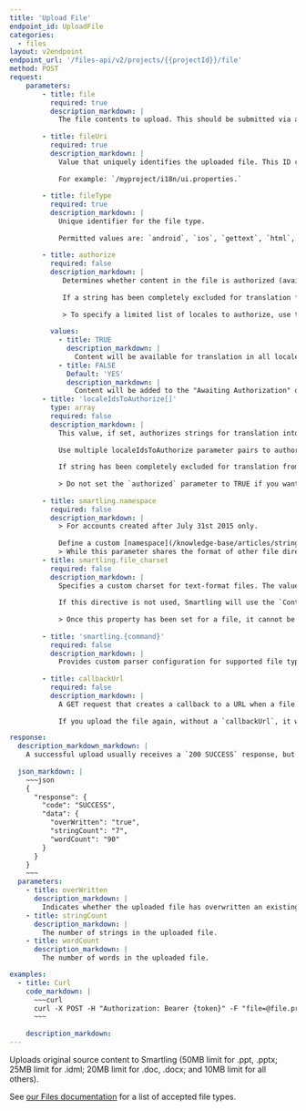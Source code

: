 ```yaml
---
title: 'Upload File'
endpoint_id: UploadFile
categories:
  - files
layout: v2endpoint
endpoint_url: '/files-api/v2/projects/{{projectId}}/file'
method: POST 
request:
    parameters:
        - title: file
          required: true
          description_markdown: |
            The file contents to upload. This should be submitted via a multipart/form-data POST request.
      
        - title: fileUri
          required: true
          description_markdown: |
            Value that uniquely identifies the uploaded file. This ID can be used to request the file back. We recommend you use file path + file name, similar to how version control systems identify the file. 
            
            For example: `/myproject/i18n/ui.properties.`
            
        - title: fileType
          required: true
          description_markdown: |
            Unique identifier for the file type. 
            
            Permitted values are: `android`, `ios`, `gettext`, `html`, `javaProperties`, `yaml`, `xliff`, `xml`, `json`, `docx`, `pptx`, `xlsx`, `idml`, `qt`, `resx`, `plaintext`, `csv`, or `stringsdict`.'
            
        - title: authorize
          required: false
          description_markdown: |
             Determines whether content in the file is authorized (available for translation) in all locales upon submitting the file via the Smartling Dashboard. An error message will return if there are insufficient translation funds and authorized is set to true. 
            
             If a string has been completely excluded for translation from all languages, or excluded from translation for a specific language, `authorize` will NOT authorize it. 
            
             > To specify a limited list of locales to authorize, use the `localeIdsToAuthorize[]` parameter.
            
          values:
            - title: TRUE
              description_markdown: |
                Content will be available for translation in all locales on upload'
            - title: FALSE
              Default: 'YES'
              description_markdown: |
                Content will be added to the "Awaiting Authorization" queue on upload        
        - title: 'localeIdsToAuthorize[]'
          type: array
          required: false
          description_markdown: |
            This value, if set, authorizes strings for translation into specific locales. Use the project/locale/list call to get the list of locales for the project or see them in the dashboard on the API settings page. 
            
            Use multiple localeIdsToAuthorize parameter pairs to authorize more than one locale. You can add languages by uploading the file again and indicating the language to authorize with `localeIdsToAuthorize` or all languages with `authorized`, or in the dashboard using the "Show Partially Authorized" filter option from the Awaiting Authorization list. 
            
            If string has been completely excluded for translation from all languages, or excluded from translation for a specific language, `localesIdsToAuthorize` will NOT authorize it. 
            
            > Do not set the `authorized` parameter to TRUE if you want to specify individual locales to authorize. Submitting an upload with both of these parameters set will result in a validation error.
            
        - title: smartling.namespace
          required: false
          description_markdown: |
            > For accounts created after July 31st 2015 only. 
            
            Define a custom [namespace](/knowledge-base/articles/string-sharing-namespaces/) for the file. This works for Application Resource Files only. For Business Documents, see [Update File](/knowledge-base/articles/managing-business-documents/#updating-files). 
            > While this parameter shares the format of other file directives, it will not work as an inline directive and must be specified in the API call.'
        - title: smartling.file_charset
          required: false
          description_markdown: |
            Specifies a custom charset for text-format files. The value should be the name of the character set. See a full list of supported character sets [here](http://docs.oracle.com/javase/6/docs/technotes/guides/intl/encoding.doc.html).
            
            If this directive is not used, Smartling will use the `Content-Type` request header to determine if the content is encoded with UTF-16, UTF-16B or UTF-16LE. If there is no `Content-Type` header, Smartling will examine the file for UTF-16 characters. If none are detected, UTF-8 encoding will be used.
            
            > Once this property has been set for a file, it cannot be changed. If you reupload the file, it will use the original charset, even if you change the directive. An error will be returned if this directive is used when uploading binary-format file types, such as Office or IDML files.
            
        - title: 'smartling.{command}'
          required: false
          description_markdown: |
            Provides custom parser configuration for supported file types. See [Supported File Types](/developers/files/) for more details.
            
        - title: callbackUrl
          required: false
          description_markdown: |
            A GET request that creates a callback to a URL when a file is 100% published for a locale. The callback gives the fileUri and locale with the format `http[/s]://your.url?locale=xx-XX&fileUri=your.file`. 
            
            If you upload the file again, without a `callbackUrl`, it will remove any previous `callbackUrl` for that file. The [RequestBin](http://requestb.in) service is a convenient way to test callback URLs. RequestBin generates a short-lived disposable URL that displays all posted requests.'

response:
  description_markdown_markdown: | 
    A successful upload usually receives a `200 SUCCESS` response, but if the upload is not complete after a minute, a `202 ACCEPTED` response will be sent. See [Response Format](/developers/API/v2/Response-Format) for more details.
    
  json_markdown: |
    ~~~json
    {
      "response": {
        "code": "SUCCESS",
        "data": {
          "overWritten": "true",
          "stringCount": "7",
          "wordCount": "90"
        }
      }
    }
    ~~~
  parameters:
    - title: overWritten
      description_markdown: |
        Indicates whether the uploaded file has overwritten an existing file; either `true` or `false`.
    - title: stringCount
      description_markdown: |
        The number of strings in the uploaded file.
    - title: wordCount
      description_markdown: |
        The number of words in the uploaded file.

examples:
  - title: Curl
    code_markdown: |
      ~~~curl
      curl -X POST -H "Authorization: Bearer {token}" -F "file=@file.properties;type=text/plain" -F "fileUri=file.properties"  -F "fileType=javaProperties" 'https://api.smartling.com/files-api/v2/projects/{projectId}/file'
      ~~~
       
    description_markdown:
---
```


Uploads original source content to Smartling (50MB limit for .ppt, .pptx; 25MB limit for .idml; 20MB limit for .doc, .docx; and 10MB limit for all others).
  
See [our Files documentation](/developers/files/) for a list of accepted file types.

